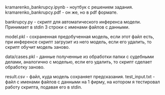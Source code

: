 kramarenko_bankrupcy.ipynb - ноутбук с решением задания.
kramarenko_bankrupcy.pdf - он же, но в pdf формате.

bankrupcy.py - скрипт для автоматического инференса модели. Принимает в stdin 3 строки с именами файлов с данными.

model.pkl - сохраненная предобученная модель, если этот файл есть, при инференсе скрипт загрузит из него модель, если его удалить, то скрипт обучит модель заново.

data/cases.pkl - данные полученные из обработки папки с судебными делами, аналогично с моделью, если его удалить, то скрипт сделает обработку заново.

result.csv - файл, куда модель сохраняет предсказания.
test_input.txt - файл с именами файлов с данными на 1 фирму, на котором я тестировал работу скрипта, подавая его в stdin.

